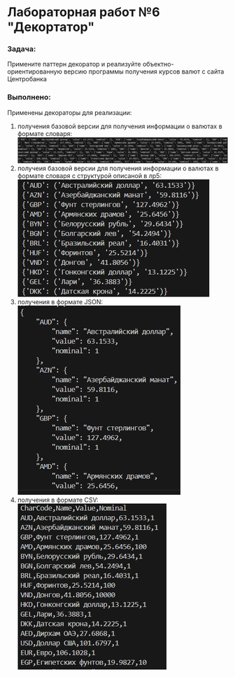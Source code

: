 # Лабораторная работ №6 "Декортатор"
### Задача:
Примените паттерн декоратор и реализуйте объектно-ориентированную версию программы получения курсов валют с сайта Центробанка
### Выполнено:
Применены декораторы для реализации:
1. получения базовой версии для получения информации о валютах в формате словаря:\
  ![alt text](images/image.png)
2. получеия базовой версии для получения информации о валютах в формате словаря с структурой описаной в лр5:\
  ![alt text](images/image-1.png)
3. получения в формате JSON:\
  ![alt text](images/image-2.png)
5. получения в формате CSV:\
  ![alt text](images/image-3.png)
